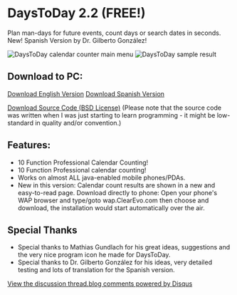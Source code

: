 DaysToDay 2.2 (FREE!)
=====================

Plan man-days for future events, count days or search dates in seconds. 
New! Spanish Version by Dr. Gilberto González!

![DaysToDay calendar counter main menu](dtd2_2.JPG) ![DaysToDay sample result](2dtd2_2.JPG)


Download to PC: 
---------------

[Download English Version](DaysToDay2_2EN.zip)
[Download Spanish Version](DaysToDay2_2ES.zip)

[Download Source Code (BSD License)](DaysToDay.java)
(Please note that the source code was written when I was just starting to learn programming - it might be low-standard in quality and/or convention.)

Features:
---------
 - 10 Function Professional Calendar Counting!
 - 10 Function Professional calendar counting!
 - Works on almost ALL java-enabled mobile phones/PDAs.
 - New in this version: Calendar count results are shown in a new and easy-to-read page.
Download directly to phone: 
    Open your phone's WAP browser and type/goto wap.ClearEvo.com then choose and download, the installation would start automatically over the air.

Special Thanks 
--------------
- Special thanks to Mathias Gundlach for his great ideas, suggestions and the very nice program icon he made for DaysToDay. 
- Special thanks to Dr. Gilberto González for his ideas, very detailed testing and lots of translation for the Spanish version. 

 <p>
<div id="disqus_thread"></div><script type="text/javascript" src="http://disqus.com/forums/kasiditsblog/embed.js"></script><noscript><a href="http://disqus.com/forums/kasiditsblog/?url=ref">View the discussion thread.</a></noscript><a href="http://disqus.com" class="dsq-brlink">blog comments powered by <span class="logo-disqus">Disqus</span></a></p>
